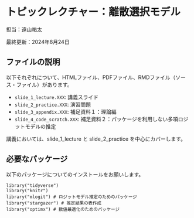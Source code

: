 # トピックレクチャー：離散選択モデル

担当：遠山祐太

最終更新：2024年8月24日

## ファイルの説明

以下それぞれについて、HTMLファイル、PDFファイル、RMDファイル（ソース・ファイル）があります。

- `slide_1_lecture.XXX`: 講義スライド
- `slide_2_practice.XXX`: 演習問題
- `slide_3_appendix.XXX`: 補足資料１：理論編
- `slide_4_code_scratch.XXX`: 補足資料２：パッケージを利用しない多項ロジットモデルの推定

講義においては、slide_1_lecture と slide_2_practice を中心にカバーします。

## 必要なパッケージ

以下のパッケージについてのインストールをお願いします。

```
library("tidyverse")
library("knitr")
library("mlogit") # ロジットモデル推定のためのパッケージ
library("stargazer") # 推定結果の表作成
library("optimx") # 数値最適化のためのパッケージ
```

